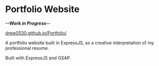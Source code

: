# Portfolio Website

***--Work in Progress--***

[drew0530.github.io/Portfolio/](drew0530.github.io/Portfolio/)

A portfolio website built in ExpressJS, as a creative interpretation of my professional resume.

Built with ExpressJS and GSAP.